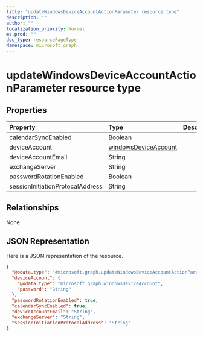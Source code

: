 ```yaml
---
title: "updateWindowsDeviceAccountActionParameter resource type"
description: ""
author: ""
localization_priority: Normal
ms.prod: ""
doc_type: resourcePageType
Namespace: microsoft.graph
---
```



# updateWindowsDeviceAccountActionParameter resource type



## Properties
|Property|Type|Description|
|:---|:---|:---|
|calendarSyncEnabled|Boolean||
|deviceAccount|[windowsDeviceAccount](../resources/windowsDeviceAccount.md)||
|deviceAccountEmail|String||
|exchangeServer|String||
|passwordRotationEnabled|Boolean||
|sessionInitiationProtocalAddress|String||

## Relationships
None

## JSON Representation
Here is a JSON representation of the resource.
<!-- {
  "blockType": "resource",
  "@odata.type": "microsoft.graph.updateWindowsDeviceAccountActionParameter"
}
-->
``` json
{
  "@odata.type": "#microsoft.graph.updateWindowsDeviceAccountActionParameter",
  "deviceAccount": {
    "@odata.type": "microsoft.graph.windowsDeviceAccount",
    "password": "String"
  },
  "passwordRotationEnabled": true,
  "calendarSyncEnabled": true,
  "deviceAccountEmail": "String",
  "exchangeServer": "String",
  "sessionInitiationProtocalAddress": "String"
}
```


